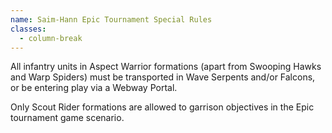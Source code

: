 ```yaml
---
name: Saim-Hann Epic Tournament Special Rules
classes:
  - column-break
---
```

All infantry units in Aspect Warrior formations (apart from Swooping Hawks and Warp Spiders) must be transported in Wave Serpents
and/or Falcons, or be entering play via a Webway Portal.

Only Scout Rider formations are allowed to garrison objectives in the Epic tournament game scenario.